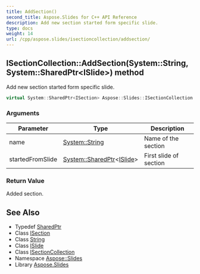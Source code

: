 ```yaml
---
title: AddSection()
second_title: Aspose.Slides for C++ API Reference
description: Add new section started form specific slide.
type: docs
weight: 14
url: /cpp/aspose.slides/isectioncollection/addsection/
---
```

## ISectionCollection::AddSection(System::String, System::SharedPtr\<ISlide\>) method


Add new section started form specific slide.

```cpp
virtual System::SharedPtr<ISection> Aspose::Slides::ISectionCollection::AddSection(System::String name, System::SharedPtr<ISlide> startedFromSlide)=0
```


### Arguments

| Parameter | Type | Description |
| --- | --- | --- |
| name | [System::String](../../../system/string/) | Name of the section |
| startedFromSlide | [System::SharedPtr](../../../system/sharedptr/)\<[ISlide](../../islide/)\> | First slide of section |

### Return Value

Added section.

## See Also

* Typedef [SharedPtr](../../system/sharedptr/)
* Class [ISection](../isection/)
* Class [String](../../system/string/)
* Class [ISlide](../islide/)
* Class [ISectionCollection](./)
* Namespace [Aspose::Slides](../)
* Library [Aspose.Slides](../../)